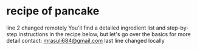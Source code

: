 # recipe of pancake
line 2 changed remotely
You'll find a detailed ingredient list and step-by-step instructions in the recipe below, but let's go over the basics
for more detail contact: mrasuli684@gmail.com
last line changed locally